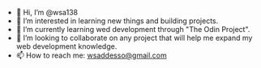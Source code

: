 - 👋 Hi, I’m @wsa138
- 👀 I’m interested in learning new things and building projects.
- 🌱 I’m currently learning wed development through "The Odin Project".
- 💞️ I’m looking to collaborate on any project that will help me expand my web development knowledge.
- 📫 How to reach me: wsaddesso@gmail.com

<!---
wsa138/wsa138 is a ✨ special ✨ repository because its `README.md` (this file) appears on your GitHub profile.
You can click the Preview link to take a look at your changes.
--->
